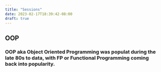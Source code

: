 ```yaml
---
title: "Sessions"
date: 2023-02-17T18:39:42-08:00
draft: true
---
```


## OOP 
### OOP aka Object Oriented Programming was populat during the late 80s to data, with FP or Functional Programming coming back into popularity.
```java 

```
